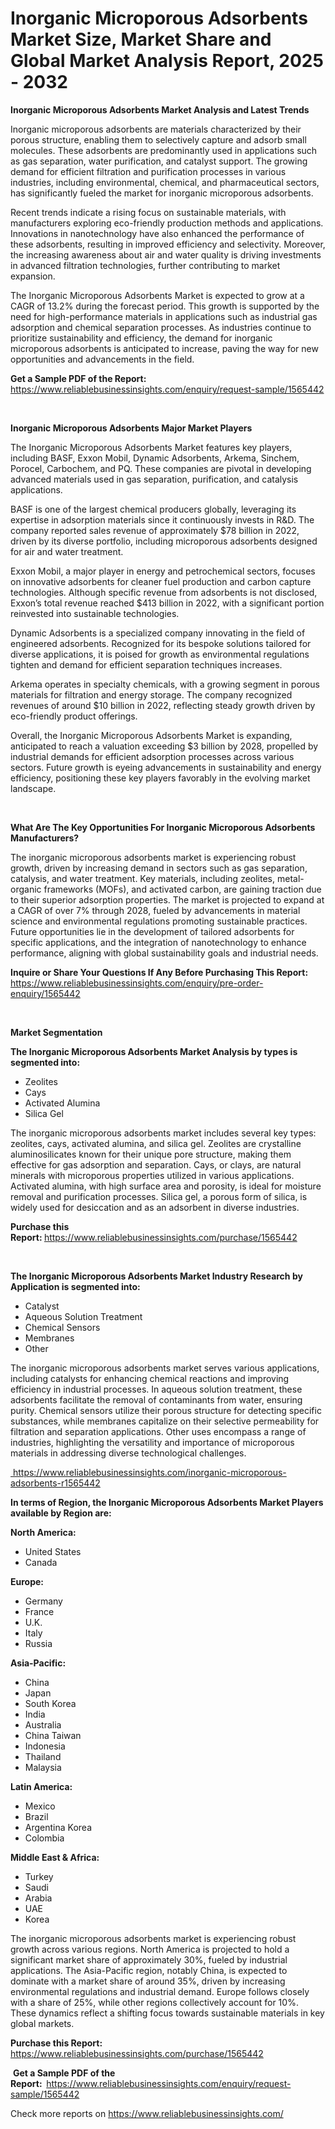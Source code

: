 <p><h1>Inorganic Microporous Adsorbents Market Size, Market Share and Global Market Analysis Report, 2025 - 2032</h1></p><p><strong>Inorganic Microporous Adsorbents Market Analysis and Latest Trends</strong></p>
<p><p>Inorganic microporous adsorbents are materials characterized by their porous structure, enabling them to selectively capture and adsorb small molecules. These adsorbents are predominantly used in applications such as gas separation, water purification, and catalyst support. The growing demand for efficient filtration and purification processes in various industries, including environmental, chemical, and pharmaceutical sectors, has significantly fueled the market for inorganic microporous adsorbents.</p><p>Recent trends indicate a rising focus on sustainable materials, with manufacturers exploring eco-friendly production methods and applications. Innovations in nanotechnology have also enhanced the performance of these adsorbents, resulting in improved efficiency and selectivity. Moreover, the increasing awareness about air and water quality is driving investments in advanced filtration technologies, further contributing to market expansion.</p><p>The Inorganic Microporous Adsorbents Market is expected to grow at a CAGR of 13.2% during the forecast period. This growth is supported by the need for high-performance materials in applications such as industrial gas adsorption and chemical separation processes. As industries continue to prioritize sustainability and efficiency, the demand for inorganic microporous adsorbents is anticipated to increase, paving the way for new opportunities and advancements in the field.</p></p>
<p><strong>Get a Sample PDF of the Report:&nbsp;</strong> <a href="https://www.reliablebusinessinsights.com/enquiry/request-sample/1565442?utm_campaign=2774&utm_medium=2&utm_source=Github&utm_content=ia&utm_term=28022025&utm_id=inorganic-microporous-adsorbents">https://www.reliablebusinessinsights.com/enquiry/request-sample/1565442</a></p>
<p>&nbsp;</p>
<p><strong>Inorganic Microporous Adsorbents Major Market Players</strong></p>
<p><p>The Inorganic Microporous Adsorbents Market features key players, including BASF, Exxon Mobil, Dynamic Adsorbents, Arkema, Sinchem, Porocel, Carbochem, and PQ. These companies are pivotal in developing advanced materials used in gas separation, purification, and catalysis applications.</p><p>BASF is one of the largest chemical producers globally, leveraging its expertise in adsorption materials since it continuously invests in R&D. The company reported sales revenue of approximately $78 billion in 2022, driven by its diverse portfolio, including microporous adsorbents designed for air and water treatment.</p><p>Exxon Mobil, a major player in energy and petrochemical sectors, focuses on innovative adsorbents for cleaner fuel production and carbon capture technologies. Although specific revenue from adsorbents is not disclosed, Exxon’s total revenue reached $413 billion in 2022, with a significant portion reinvested into sustainable technologies.</p><p>Dynamic Adsorbents is a specialized company innovating in the field of engineered adsorbents. Recognized for its bespoke solutions tailored for diverse applications, it is poised for growth as environmental regulations tighten and demand for efficient separation techniques increases.</p><p>Arkema operates in specialty chemicals, with a growing segment in porous materials for filtration and energy storage. The company recognized revenues of around $10 billion in 2022, reflecting steady growth driven by eco-friendly product offerings.</p><p>Overall, the Inorganic Microporous Adsorbents Market is expanding, anticipated to reach a valuation exceeding $3 billion by 2028, propelled by industrial demands for efficient adsorption processes across various sectors. Future growth is eyeing advancements in sustainability and energy efficiency, positioning these key players favorably in the evolving market landscape.</p></p>
<p>&nbsp;</p>
<p><strong>What Are The Key Opportunities For Inorganic Microporous Adsorbents Manufacturers?</strong></p>
<p><p>The inorganic microporous adsorbents market is experiencing robust growth, driven by increasing demand in sectors such as gas separation, catalysis, and water treatment. Key materials, including zeolites, metal-organic frameworks (MOFs), and activated carbon, are gaining traction due to their superior adsorption properties. The market is projected to expand at a CAGR of over 7% through 2028, fueled by advancements in material science and environmental regulations promoting sustainable practices. Future opportunities lie in the development of tailored adsorbents for specific applications, and the integration of nanotechnology to enhance performance, aligning with global sustainability goals and industrial needs.</p></p>
<p><strong>Inquire or Share Your Questions If Any Before Purchasing This Report:</strong> <a href="https://www.reliablebusinessinsights.com/enquiry/pre-order-enquiry/1565442?utm_campaign=2774&utm_medium=2&utm_source=Github&utm_content=ia&utm_term=28022025&utm_id=inorganic-microporous-adsorbents">https://www.reliablebusinessinsights.com/enquiry/pre-order-enquiry/1565442</a></p>
<p>&nbsp;</p>
<p><strong>Market Segmentation</strong></p>
<p><strong>The Inorganic Microporous Adsorbents Market Analysis by types is segmented into:</strong></p>
<p><ul><li>Zeolites</li><li>Cays</li><li>Activated Alumina</li><li>Silica Gel</li></ul></p>
<p><p>The inorganic microporous adsorbents market includes several key types: zeolites, cays, activated alumina, and silica gel. Zeolites are crystalline aluminosilicates known for their unique pore structure, making them effective for gas adsorption and separation. Cays, or clays, are natural minerals with microporous properties utilized in various applications. Activated alumina, with high surface area and porosity, is ideal for moisture removal and purification processes. Silica gel, a porous form of silica, is widely used for desiccation and as an adsorbent in diverse industries.</p></p>
<p><strong>Purchase this Report:&nbsp;</strong><a href="https://www.reliablebusinessinsights.com/purchase/1565442?utm_campaign=2774&utm_medium=2&utm_source=Github&utm_content=ia&utm_term=28022025&utm_id=inorganic-microporous-adsorbents">https://www.reliablebusinessinsights.com/purchase/1565442</a></p>
<p>&nbsp;</p>
<p><strong>The Inorganic Microporous Adsorbents Market Industry Research by Application is segmented into:</strong></p>
<p><ul><li>Catalyst</li><li>Aqueous Solution Treatment</li><li>Chemical Sensors</li><li>Membranes</li><li>Other</li></ul></p>
<p><p>The inorganic microporous adsorbents market serves various applications, including catalysts for enhancing chemical reactions and improving efficiency in industrial processes. In aqueous solution treatment, these adsorbents facilitate the removal of contaminants from water, ensuring purity. Chemical sensors utilize their porous structure for detecting specific substances, while membranes capitalize on their selective permeability for filtration and separation applications. Other uses encompass a range of industries, highlighting the versatility and importance of microporous materials in addressing diverse technological challenges.</p></p>
<p><a href="https://www.reliablebusinessinsights.com/inorganic-microporous-adsorbents-r1565442?utm_campaign=2774&utm_medium=2&utm_source=Github&utm_content=ia&utm_term=28022025&utm_id=inorganic-microporous-adsorbents">&nbsp;https://www.reliablebusinessinsights.com/inorganic-microporous-adsorbents-r1565442</a></p>
<p><strong>In terms of Region, the Inorganic Microporous Adsorbents Market Players available by Region are:</strong></p>
<p>
    <p> <strong> North America: </strong>
        <ul>
            <li>United States</li>
            <li>Canada</li>
        </ul>
        </p> 
    <p> <strong> Europe: </strong>
        <ul>
            <li>Germany</li>
            <li>France</li>
            <li>U.K.</li>
            <li>Italy</li>
            <li>Russia</li>
        </ul>
        </p> 
    <p> <strong> Asia-Pacific: </strong>
        <ul>
            <li>China</li>
            <li>Japan</li>
            <li>South Korea</li>
            <li>India</li>
            <li>Australia</li>
            <li>China Taiwan</li>
            <li>Indonesia</li>
            <li>Thailand</li>
            <li>Malaysia</li>
        </ul>
        </p> 
    <p> <strong> Latin America: </strong>
        <ul>
            <li>Mexico</li>
            <li>Brazil</li>
            <li>Argentina Korea</li>
            <li>Colombia</li>
        </ul>
        </p> 
    <p> <strong> Middle East & Africa: </strong>
        <ul>
            <li>Turkey</li>
            <li>Saudi</li>
            <li>Arabia</li>
            <li>UAE</li>
            <li>Korea</li>
        </ul>
    </p>
    </p>
<p><p>The inorganic microporous adsorbents market is experiencing robust growth across various regions. North America is projected to hold a significant market share of approximately 30%, fueled by industrial applications. The Asia-Pacific region, notably China, is expected to dominate with a market share of around 35%, driven by increasing environmental regulations and industrial demand. Europe follows closely with a share of 25%, while other regions collectively account for 10%. These dynamics reflect a shifting focus towards sustainable materials in key global markets.</p></p>
<p><strong>Purchase this Report: </strong><a href="https://www.reliablebusinessinsights.com/purchase/1565442?utm_campaign=2774&utm_medium=2&utm_source=Github&utm_content=ia&utm_term=28022025&utm_id=inorganic-microporous-adsorbents">https://www.reliablebusinessinsights.com/purchase/1565442</a></p>
<p>&nbsp;<strong>Get a Sample PDF of the Report:&nbsp;&nbsp;</strong><a href="https://www.reliablebusinessinsights.com/enquiry/request-sample/1565442?utm_campaign=2774&utm_medium=2&utm_source=Github&utm_content=ia&utm_term=28022025&utm_id=inorganic-microporous-adsorbents">https://www.reliablebusinessinsights.com/enquiry/request-sample/1565442</a></p>
<p><strong></strong></p>
<p>Check more reports on <a href="https://www.reliablebusinessinsights.com/?utm_campaign=2774&utm_medium=2&utm_source=Github&utm_content=ia&utm_term=28022025&utm_id=inorganic-microporous-adsorbents">https://www.reliablebusinessinsights.com/</a></p>